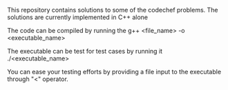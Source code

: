 This repository contains solutions to some of the codechef problems.
The solutions are currently implemented in C++ alone

The code can be compiled by running the 
g++ <file_name> -o <executable_name>

The executable can be test for test cases by running it
./<executable_name>

You can ease your testing efforts by providing a file input to the executable through "<" operator.
